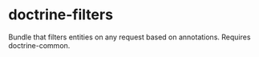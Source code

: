 # doctrine-filters
Bundle that filters entities on any request based on annotations. Requires doctrine-common.
